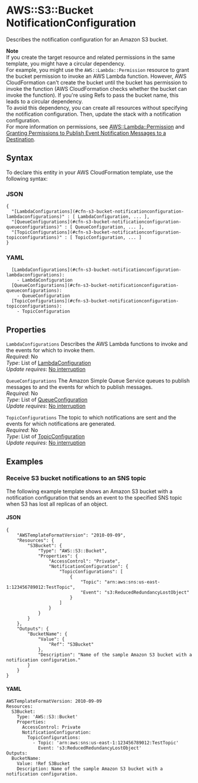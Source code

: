 # AWS::S3::Bucket NotificationConfiguration<a name="aws-properties-s3-bucket-notificationconfiguration"></a>

Describes the notification configuration for an Amazon S3 bucket\.

**Note**  
If you create the target resource and related permissions in the same template, you might have a circular dependency\.  
For example, you might use the `AWS::Lambda::Permission` resource to grant the bucket permission to invoke an AWS Lambda function\. However, AWS CloudFormation can't create the bucket until the bucket has permission to invoke the function \(AWS CloudFormation checks whether the bucket can invoke the function\)\. If you're using Refs to pass the bucket name, this leads to a circular dependency\.  
To avoid this dependency, you can create all resources without specifying the notification configuration\. Then, update the stack with a notification configuration\.  
For more information on permissions, see [AWS::Lambda::Permission](https://docs.aws.amazon.com/AWSCloudFormation/latest/UserGuide/aws-resource-lambda-permission.html) and [Granting Permissions to Publish Event Notification Messages to a Destination](https://docs.aws.amazon.com/AmazonS3/latest/dev/NotificationHowTo.html#grant-destinations-permissions-to-s3)\.

## Syntax<a name="aws-properties-s3-bucket-notificationconfiguration-syntax"></a>

To declare this entity in your AWS CloudFormation template, use the following syntax:

### JSON<a name="aws-properties-s3-bucket-notificationconfiguration-syntax.json"></a>

```
{
  "[LambdaConfigurations](#cfn-s3-bucket-notificationconfiguration-lambdaconfigurations)" : [ LambdaConfiguration, ... ],
  "[QueueConfigurations](#cfn-s3-bucket-notificationconfiguration-queueconfigurations)" : [ QueueConfiguration, ... ],
  "[TopicConfigurations](#cfn-s3-bucket-notificationconfiguration-topicconfigurations)" : [ TopicConfiguration, ... ]
}
```

### YAML<a name="aws-properties-s3-bucket-notificationconfiguration-syntax.yaml"></a>

```
  [LambdaConfigurations](#cfn-s3-bucket-notificationconfiguration-lambdaconfigurations): 
    - LambdaConfiguration
  [QueueConfigurations](#cfn-s3-bucket-notificationconfiguration-queueconfigurations): 
    - QueueConfiguration
  [TopicConfigurations](#cfn-s3-bucket-notificationconfiguration-topicconfigurations): 
    - TopicConfiguration
```

## Properties<a name="aws-properties-s3-bucket-notificationconfiguration-properties"></a>

`LambdaConfigurations`  <a name="cfn-s3-bucket-notificationconfiguration-lambdaconfigurations"></a>
Describes the AWS Lambda functions to invoke and the events for which to invoke them\.  
*Required*: No  
*Type*: List of [LambdaConfiguration](aws-properties-s3-bucket-lambdaconfiguration.md)  
*Update requires*: [No interruption](https://docs.aws.amazon.com/AWSCloudFormation/latest/UserGuide/using-cfn-updating-stacks-update-behaviors.html#update-no-interrupt)

`QueueConfigurations`  <a name="cfn-s3-bucket-notificationconfiguration-queueconfigurations"></a>
The Amazon Simple Queue Service queues to publish messages to and the events for which to publish messages\.  
*Required*: No  
*Type*: List of [QueueConfiguration](aws-properties-s3-bucket-queueconfiguration.md)  
*Update requires*: [No interruption](https://docs.aws.amazon.com/AWSCloudFormation/latest/UserGuide/using-cfn-updating-stacks-update-behaviors.html#update-no-interrupt)

`TopicConfigurations`  <a name="cfn-s3-bucket-notificationconfiguration-topicconfigurations"></a>
The topic to which notifications are sent and the events for which notifications are generated\.  
*Required*: No  
*Type*: List of [TopicConfiguration](aws-properties-s3-bucket-topicconfiguration.md)  
*Update requires*: [No interruption](https://docs.aws.amazon.com/AWSCloudFormation/latest/UserGuide/using-cfn-updating-stacks-update-behaviors.html#update-no-interrupt)

## Examples<a name="aws-properties-s3-bucket-notificationconfiguration--examples"></a>



### Receive S3 bucket notifications to an SNS topic<a name="aws-properties-s3-bucket-notificationconfiguration--examples--Receive_S3_bucket_notifications_to_an_SNS_topic"></a>

The following example template shows an Amazon S3 bucket with a notification configuration that sends an event to the specified SNS topic when S3 has lost all replicas of an object\.

#### JSON<a name="aws-properties-s3-bucket-notificationconfiguration--examples--Receive_S3_bucket_notifications_to_an_SNS_topic--json"></a>

```
{
    "AWSTemplateFormatVersion": "2010-09-09",
    "Resources": {
        "S3Bucket": {
            "Type": "AWS::S3::Bucket",
            "Properties": {
                "AccessControl": "Private",
                "NotificationConfiguration": {
                    "TopicConfigurations": [
                        {
                            "Topic": "arn:aws:sns:us-east-1:123456789012:TestTopic",
                            "Event": "s3:ReducedRedundancyLostObject"
                        }
                    ]
                }
            }
        }
    },
    "Outputs": {
        "BucketName": {
            "Value": {
                "Ref": "S3Bucket"
            },
            "Description": "Name of the sample Amazon S3 bucket with a notification configuration."
        }
    }
}
```

#### YAML<a name="aws-properties-s3-bucket-notificationconfiguration--examples--Receive_S3_bucket_notifications_to_an_SNS_topic--yaml"></a>

```
AWSTemplateFormatVersion: 2010-09-09
Resources:
  S3Bucket:
    Type: 'AWS::S3::Bucket'
    Properties:
      AccessControl: Private
      NotificationConfiguration:
        TopicConfigurations:
          - Topic: 'arn:aws:sns:us-east-1:123456789012:TestTopic'
            Event: 's3:ReducedRedundancyLostObject'
Outputs:
  BucketName:
    Value: !Ref S3Bucket
    Description: Name of the sample Amazon S3 bucket with a notification configuration.
```
